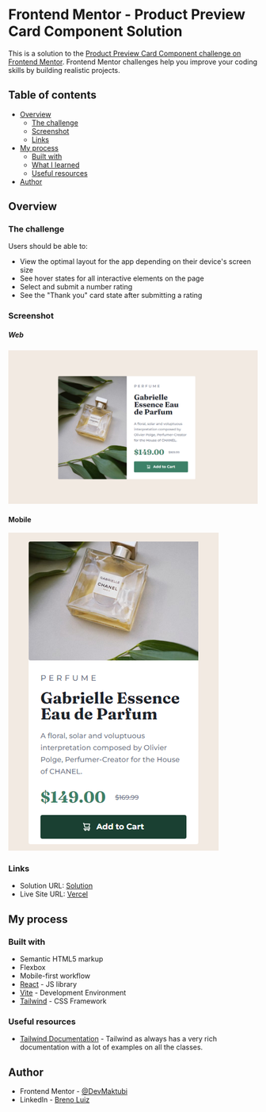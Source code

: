# Frontend Mentor - Product Preview Card Component Solution

This is a solution to the [Product Preview Card Component challenge on Frontend Mentor](https://www.frontendmentor.io/challenges/product-preview-card-component-GO7UmttRfa). Frontend Mentor challenges help you improve your coding skills by building realistic projects.

## Table of contents

- [Overview](#overview)
  - [The challenge](#the-challenge)
  - [Screenshot](#screenshot)
  - [Links](#links)
- [My process](#my-process)
  - [Built with](#built-with)
  - [What I learned](#what-i-learned)
  - [Useful resources](#useful-resources)
- [Author](#author)

## Overview

### The challenge

Users should be able to:

- View the optimal layout for the app depending on their device's screen size
- See hover states for all interactive elements on the page
- Select and submit a number rating
- See the "Thank you" card state after submitting a rating

### Screenshot

##### Web

![](./screenshots/desktop.png)

#### Mobile

![](./screenshots/mobile.png)

### Links

- Solution URL: [Solution](https://www.frontendmentor.io/solutions/responsive-interactive-rating-component-biIPul6ROp)
- Live Site URL: [Vercel](https://fm-product-preview-card-chi.vercel.app/)

## My process

### Built with

- Semantic HTML5 markup
- Flexbox
- Mobile-first workflow
- [React](https://reactjs.org/) - JS library
- [Vite](https://vitejs.dev/) - Development Environment
- [Tailwind](https://tailwindcss.com/) - CSS Framework

### Useful resources

- [Tailwind Documentation](https://tailwindcss.com/docs) - Tailwind as always has a very rich documentation with a lot of examples on all the classes.

## Author

- Frontend Mentor - [@DevMaktubi](https://www.frontendmentor.io/profile/DevMaktubi)
- LinkedIn - [Breno Luiz](https://www.linkedin.com/in/breno-luiz)
